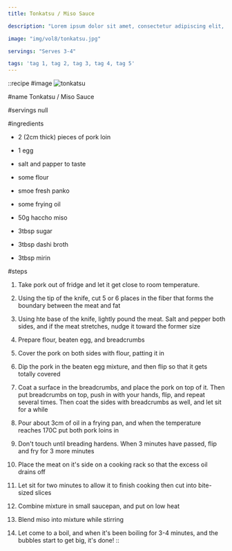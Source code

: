 ```yaml
---
title: Tonkatsu / Miso Sauce

description: "Lorem ipsum dolor sit amet, consectetur adipiscing elit, sed do eiusmod tempor incididunt ut labore et dolore magna aliqua. Tincidunt eget nullam non nisi est sit amet facilisis."

image: "img/vol8/tonkatsu.jpg"

servings: "Serves 3-4"

tags: 'tag 1, tag 2, tag 3, tag 4, tag 5'
---
```


::recipe
#image
![tonkatsu](/img/vol8/tonkatsu.jpg)

#name
Tonkatsu / Miso Sauce

#servings
null

#ingredients
- 2 (2cm thick) pieces of pork loin
- 1 egg
- salt and papper to taste
- some flour
- smoe fresh panko
- some frying oil

- 50g haccho miso
- 3tbsp sugar
- 3tbsp dashi broth
- 3tbsp mirin

#steps
1. Take pork out of fridge and let it get close to room temperature.

2. Using the tip of the knife, cut 5 or 6 places in the fiber that forms the boundary between the meat and fat

3. Using hte base of the knife, lightly pound the meat. Salt and pepper both sides, and if the meat stretches, nudge it toward the former size

4. Prepare flour, beaten egg, and breadcrumbs

5. Cover the pork on both sides with flour, patting it in

6. Dip the pork in the beaten egg mixture, and then flip so that it gets totally covered

7. Coat a surface in the breadcrumbs, and place the pork on top of it. Then put breadcrumbs on top, push in with your hands, flip, and repeat several times. Then coat the sides with breadcrumbs as well, and let sit for a while

8. Pour about 3cm of oil in a frying pan, and when the temperature reaches 170C put both pork loins in

9. Don't touch until breading hardens. When 3 minutes have passed, flip and fry for 3 more minutes

10. Place the meat on it's side on a cooking rack so that the excess oil drains off

11. Let sit for two minutes to allow it to finish cooking then cut into bite-sized slices

12. Combine mixture in small saucepan, and put on low heat

13. Blend miso into mixture while stirring

14. Let come to a boil, and when it's been boiling for 3-4 minutes, and the bubbles start to get big, it's done!
::